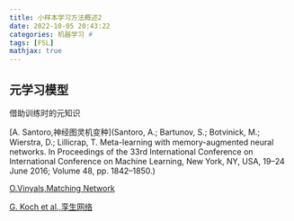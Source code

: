 ```yaml
---
title: 小样本学习方法概述2
date: 2022-10-05 20:43:22
categories: 机器学习 #
tags: [FSL]
mathjax: true
---
```


## 元学习模型

借助训练时的元知识

[A. Santoro,神经图灵机变种](Santoro, A.; Bartunov, S.; Botvinick, M.; Wierstra, D.; Lillicrap, T. Meta-learning with memory-augmented  neural networks. In Proceedings of the 33rd International Conference on International Conference on Machine Learning, New York, NY, USA, 19–24 June 2016; Volume 48, pp. 1842–1850.)

[O.Vinyals,Matching Network]( ) 

[G. Koch et al.,孪生网络]()